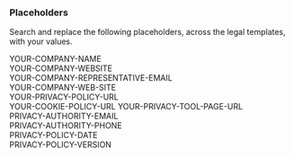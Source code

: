 ### Placeholders

Search and replace the following placeholders, across the legal templates, with your values.

YOUR-COMPANY-NAME  
YOUR-COMPANY-WEBSITE  
YOUR-COMPANY-REPRESENTATIVE-EMAIL  
YOUR-COMPANY-WEB-SITE  
YOUR-PRIVACY-POLICY-URL  
YOUR-COOKIE-POLICY-URL 
YOUR-PRIVACY-TOOL-PAGE-URL   
PRIVACY-AUTHORITY-EMAIL  
PRIVACY-AUTHORITY-PHONE  
PRIVACY-POLICY-DATE  
PRIVACY-POLICY-VERSION  